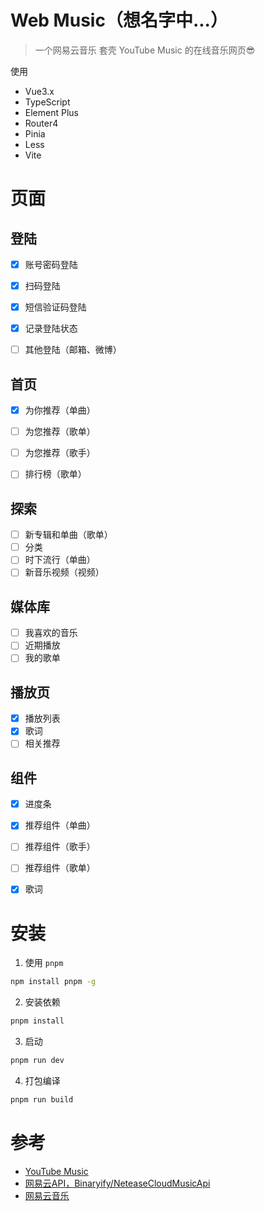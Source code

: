 # Web Music（想名字中...）
> 一个网易云音乐 套壳 YouTube Music 的在线音乐网页😎

使用

- Vue3.x
- TypeScript
- Element Plus
- Router4
- Pinia
- Less
- Vite

# 页面
## 登陆
- [x] 账号密码登陆
- [x] 扫码登陆
- [x] 短信验证码登陆
- [x] 记录登陆状态
- [ ] 其他登陆（邮箱、微博）


## 首页
- [x] 为你推荐（单曲）
- [ ] 为您推荐（歌单）
- [ ] 为您推荐（歌手）
- [ ] 排行榜（歌单）


## 探索
 - [ ] 新专辑和单曲（歌单）
 - [ ] 分类
 - [ ] 时下流行（单曲）
 - [ ] 新音乐视频（视频）

## 媒体库
 - [ ] 我喜欢的音乐
 - [ ] 近期播放
 - [ ] 我的歌单

## 播放页
- [x] 播放列表
- [x] 歌词
- [ ] 相关推荐

## 组件
- [x] 进度条
- [x] 推荐组件（单曲）
- [ ] 推荐组件（歌手）
- [ ] 推荐组件（歌单）
- [x] 歌词


# 安装
1. 使用 `pnpm`

```bash
npm install pnpm -g
```

2. 安装依赖

```bash
pnpm install
```

3. 启动

```bash
pnpm run dev
```
4. 打包编译

```bash
pnpm run build
```

# 参考
- [YouTube Music](https://music.youtube.com/)
- [网易云API，Binaryify/NeteaseCloudMusicApi](https://github.com/Binaryify/NeteaseCloudMusicApi)
- [网易云音乐](https://music.163.com/)